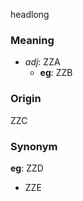 headlong
### Meaning
+ _adj_: ZZA
    + __eg__: ZZB

### Origin

ZZC

### Synonym

__eg__: ZZD

+ ZZE


